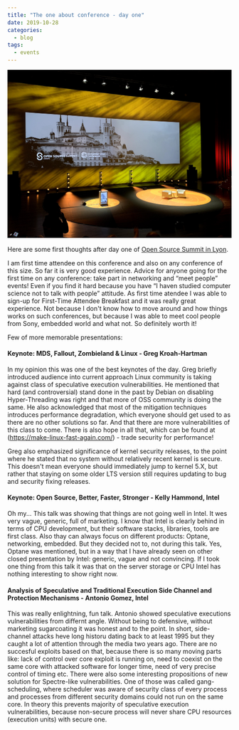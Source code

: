 ```yaml
---
title: "The one about conference - day one"
date: 2019-10-28
categories:
  - blog
tags:
  - events
---
```

<p align="center">
<img src="/assets/images/2019-10-28-OSS-conference/stage.jpg" width="800">
</p>

Here are some first thoughts after day one of [Open Source Summit in Lyon](https://events19.linuxfoundation.org/events/open-source-summit-europe-2019/). 

I am first time attendee on this conference and also on any conference of this size. So far it is very good experience. Advice for anyone going for the first time on any conference: take part in networking and “meet people” events! Even if you find it hard because you have “I haven studied computer science not to talk with people” attitude. As first time atendee I was able to sign-up for First-Time Attendee Breakfast and it was really great experience. Not because I don't know how to move around and how things works on such conferences, but because I was able to meet cool people from Sony, embedded world and what not. So definitely worth it!

Few of more memorable presentations:
#### Keynote: MDS, Fallout, Zombieland & Linux - Greg Kroah-Hartman
In my opinion this was one of the best keynotes of the day. Greg briefly introduced audience into current approach Linux community is taking against class of speculative execution vulnerabilities. He mentioned that hard (and controversial) stand done in the past by Debian on disabling Hyper-Threading was right and that more of OSS community is doing the same. He also acknowledged that most of the mitigation techniques introduces performance degradation, which everyone should get used to as there are no other solutions so far. And that there are more vulnerabilities of this class to come. There is also hope in all that, which can be found at (https://make-linux-fast-again.com/) - trade security for performance!

Greg also emphasized significance of kernel security releases, to the point where he stated that no system without relatively recent kernel is secure. This doesn't mean everyone should immediately jump to kernel 5.X, but rather that staying on some older LTS version still requires updating to bug and security fixing releases. 

#### Keynote: Open Source, Better, Faster, Stronger - Kelly Hammond, Intel
Oh my... This talk was showing that things are not going well in Intel. It wes very vague, generic, full of marketing. I know that Intel is clearly behind in terms of CPU development, but their software stacks, libraries, tools are first class. Also thay can always focus on different products: Optane, networking, embedded. But they decided not to, not during this talk. Yes, Optane was mentioned, but in a way that I have already seen on other closed presentation by Intel: generic, vague and not convincing. If I took one thing from this talk it was that on the server storage or CPU Intel has nothing interesting to show right now.

#### Analysis of Speculative and Traditional Execution Side Channel and Protection Mechanisms - Antonio Gomez, Intel 
This was really enlightning, fun talk. Antonio showed speculative executions vulnerabilities from differnt angle. Without being to defensive, without marketing sugarcoating it was honest and to the point. In short, side-channel attacks heve long historu dating back to at least 1995 but they caught a lot of attention through the media two years ago. There are no succesful exploits based on that, because there is so many moving parts like: lack of control over core exploit is running on, need to coexist on the same core with attacked software for longer time, need of very precise control of timing etc. There were also some interesting propositions of new solution for Spectre-like vulnerabilities. One of those was called gang-scheduling, where scheduler was aware of security class of every process and processes from different security domains could not run on the same core. In theory this prevents majority of speculative execution vulnerabilities, because non-secure process will never share CPU resources (execution units) with secure one.
